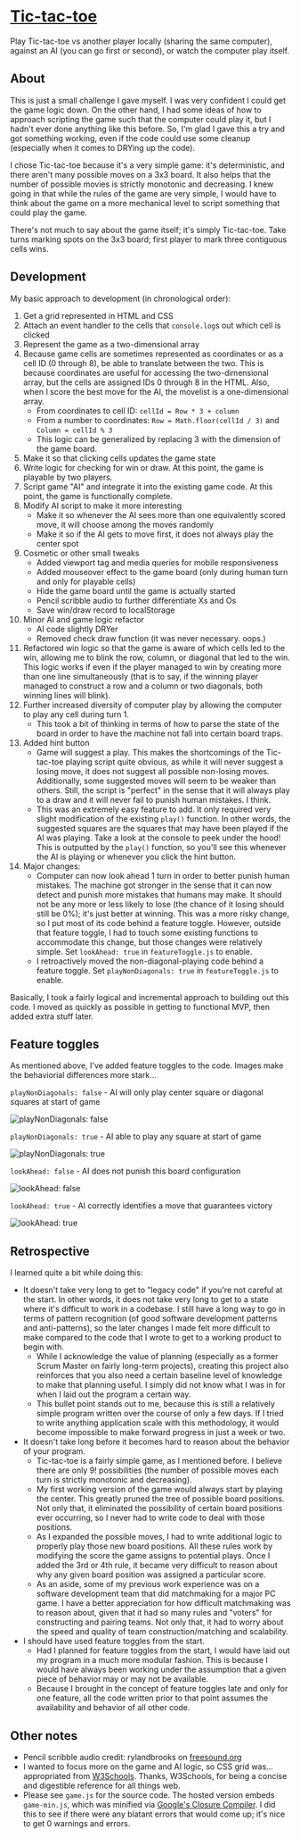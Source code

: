 [Tic-tac-toe](https://chuynh18.github.io/tictactoe/)
===========

Play Tic-tac-toe vs another player locally (sharing the same computer), against an AI (you can go first or second), or watch the computer play itself.

About
-----

This is just a small challenge I gave myself.  I was very confident I could get the game logic down.  On the other hand, I had some ideas of how to approach scripting the game such that the computer could play it, but I hadn't ever done anything like this before.  So, I'm glad I gave this a try and got something working, even if the code could use some cleanup (especially when it comes to DRYing up the code).

I chose Tic-tac-toe because it's a very simple game:  it's deterministic, and there aren't many possible moves on a 3x3 board.  It also helps that the number of possible movies is strictly monotonic and decreasing.  I knew going in that while the rules of the game are very simple, I would have to think about the game on a more mechanical level to script something that could play the game.

There's not much to say about the game itself; it's simply Tic-tac-toe.  Take turns marking spots on the 3x3 board; first player to mark three contiguous cells wins.

Development
-----------

My basic approach to development (in chronological order):
1. Get a grid represented in HTML and CSS
1. Attach an event handler to the cells that `console.log`s out which cell is clicked
1. Represent the game as a two-dimensional array
1. Because game cells are sometimes represented as coordinates or as a cell ID (0 through 8), be able to translate between the two.  This is because coordinates are useful for accessing the two-dimensional array, but the cells are assigned IDs 0 through 8 in the HTML.  Also, when I score the best move for the AI, the movelist is a one-dimensional array.
    * From coordinates to cell ID:  `cellId = Row * 3 + column`
    * From a number to coordinates:  `Row = Math.floor(cellId / 3)` and `Column = cellId % 3`
    * This logic can be generalized by replacing 3 with the dimension of the game board.
1. Make it so that clicking cells updates the game state
1. Write logic for checking for win or draw.  At this point, the game is playable by two players.
1. Script game "AI" and integrate it into the existing game code.  At this point, the game is functionally complete.
1. Modify AI script to make it more interesting
    * Make it so whenever the AI sees more than one equivalently scored move, it will choose among the moves randomly
    * Make it so if the AI gets to move first, it does not always play the center spot
1. Cosmetic or other small tweaks
    * Added viewport tag and media queries for mobile responsiveness
    * Added mouseover effect to the game board (only during human turn and only for playable cells)
    * Hide the game board until the game is actually started
    * Pencil scribble audio to further differentiate Xs and Os
    * Save win/draw record to localStorage
1. Minor AI and game logic refactor
    * AI code slightly DRYer
    * Removed check draw function (it was never necessary.  oops.)
1. Refactored win logic so that the game is aware of which cells led to the win, allowing me to blink the row, column, or diagonal that led to the win.  This logic works if even if the player managed to win by creating more than one line simultaneously (that is to say, if the winning player managed to construct a row and a column or two diagonals, both winning lines will blink).
1. Further increased diversity of computer play by allowing the computer to play any cell during turn 1.
    * This took a bit of thinking in terms of how to parse the state of the board in order to have the machine not fall into certain board traps.
1. Added hint button
    * Game will suggest a play.  This makes the shortcomings of the Tic-tac-toe playing script quite obvious, as while it will never suggest a losing move, it does not suggest all possible non-losing moves.  Additionally, some suggested moves will seem to be weaker than others.  Still, the script is "perfect" in the sense that it will always play to a draw and it will never fail to punish human mistakes.  I think.
    * This was an extremely easy feature to add.  It only required very slight modification of the existing `play()` function.  In other words, the suggested squares are the squares that may have been played if the AI was playing.  Take a look at the console to peek under the hood!  This is outputted by the `play()` function, so you'll see this whenever the AI is playing or whenever you click the hint button.
1. Major changes:
    * Computer can now look ahead 1 turn in order to better punish human mistakes.  The machine got stronger in the sense that it can now detect and punish more mistakes that humans may make.  It should not be any more or less likely to lose (the chance of it losing should still be 0%); it's just better at winning.  This was a more risky change, so I put most of its code behind a feature toggle.  However, outside that feature toggle, I had to touch some existing functions to accommodate this change, but those changes were relatively simple.  Set `lookAhead: true` in `featureToggle.js` to enable.
    * I retroactively moved the non-diagonal-playing code behind a feature toggle.  Set `playNonDiagonals: true` in `featureToggle.js` to enable.

Basically, I took a fairly logical and incremental approach to building out this code.  I moved as quickly as possible in getting to functional MVP, then added extra stuff later.

Feature toggles
---------------

As mentioned above, I've added feature toggles to the code.  Images make the behaviorial differences more stark...

`playNonDiagonals: false` - AI will only play center square or diagonal squares at start of game

![playNonDiagonals: false](assets/img/diagFalse.png)

`playNonDiagonals: true` - AI able to play any square at start of game

![playNonDiagonals: true](assets/img/diagTrue.png)

`lookAhead: false` - AI does not punish this board configuration

![lookAhead: false](assets/img/lookAheadFalse.png)

`lookAhead: true` - AI correctly identifies a move that guarantees victory

![lookAhead: true](assets/img/lookAheadTrue.png)

Retrospective
-------------

I learned quite a bit while doing this:

* It doesn't take very long to get to "legacy code" if you're not careful at the start.  In other words, it does not take very long to get to a state where it's difficult to work in a codebase.  I still have a long way to go in terms of pattern recognition (of good software development patterns and anti-patterns), so the later changes I made felt more difficult to make compared to the code that I wrote to get to a working product to begin with.
    * While I acknowledge the value of planning (especially as a former Scrum Master on fairly long-term projects), creating this project also reinforces that you also need a certain baseline level of knowledge to make that planning useful.  I simply did not know what I was in for when I laid out the program a certain way.
    * This bullet point stands out to me, because this is still a relatively simple program written over the course of only a few days.  If I tried to write anything application scale with this methodology, it would become impossible to make forward progress in just a week or two.
* It doesn't take long before it becomes hard to reason about the behavior of your program.
    * Tic-tac-toe is a fairly simple game, as I mentioned before.  I believe there are only 9! possibilities (the number of possible moves each turn is strictly monotonic and decreasing).
    * My first working version of the game would always start by playing the center.  This greatly pruned the tree of possible board positions.  Not only that, it eliminated the possibility of certain board positions ever occurring, so I never had to write code to deal with those positions.
    * As I expanded the possible moves, I had to write additional logic to properly play those new board positions.  All these rules work by modifying the score the game assigns to potential plays.  Once I added the 3rd or 4th rule, it became very difficult to reason about why any given board position was assigned a particular score.
    * As an aside, some of my previous work experience was on a software development team that did matchmaking for a major PC game.  I have a better appreciation for how difficult matchmaking was to reason about, given that it had so many rules and "voters" for constructing and pairing teams.  Not only that, it had to worry about the speed and quality of team construction/matching and scalability.
* I should have used feature toggles from the start.
    * Had I planned for feature toggles from the start, I would have laid out my program in a much more modular fashion.  This is because I would have always been working under the assumption that a given piece of behavior may or may not be available.
    * Because I brought in the concept of feature toggles late and only for one feature, all the code written prior to that point assumes the availability and behavior of all other code.

Other notes
-----------

* Pencil scribble audio credit:  rylandbrooks on [freesound.org](https://freesound.org/people/rylandbrooks/sounds/387926/)
* I wanted to focus more on the game and AI logic, so CSS grid was... appropriated from [W3Schools](https://www.w3schools.com/css/css_grid.asp).  Thanks, W3Schools, for being a concise and digestible reference for all things web.
* Please see `game.js` for the source code.  The hosted version embeds `game-min.js`, which was minified via [Google's Closure Compiler](https://closure-compiler.appspot.com/home).  I did this to see if there were any blatant errors that would come up; it's nice to get 0 warnings and errors.